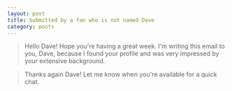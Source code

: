 ```yaml
---
layout: post
title: Submitted by a fan who is not named Dave
category: posts
---
```


> Hello Dave!  Hope you're having a great week.
> I'm writing this email to you, Dave, because I found your profile and was very impressed by your extensive background.

<sniiiip>

> Thanks again Dave!  Let me know when you're available for a quick chat.
